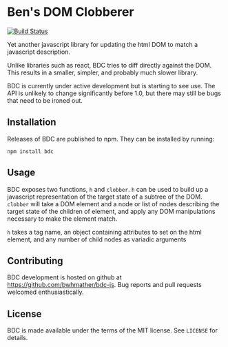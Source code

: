 Ben's DOM Clobberer
===================

[![Build Status](https://travis-ci.org/bwhmather/bdc-js.svg?branch=develop)](https://travis-ci.org/bwhmather/bdc-js)

Yet another javascript library for updating the html DOM to match a javascript
description.

Unlike libraries such as react, BDC tries to diff directly against the DOM.
This results in a smaller, simpler, and probably much slower library.

BDC is currently under active development but is starting to see use.  The API
is unlikely to change significantly before 1.0, but there may still be bugs
that need to be ironed out.


## Installation

Releases of BDC are published to npm.  They can be installed by running:

    npm install bdc


## Usage

BDC exposes two functions, `h` and `clobber`.
`h` can be used to build up a javascript representation of the target state of
a subtree of the DOM.
`clobber` will take a DOM element and a node or list of nodes describing the
target state of the children of element, and apply any DOM manipulations
necessary to make the element match.

`h` takes a tag name, an object containing attributes to set on the html
element, and any number of child nodes as variadic arguments


## Contributing

BDC development is hosted on github at https://github.com/bwhmather/bdc-js.
Bug reports and pull requests welcomed enthusiastically.


## License

BDC is made available under the terms of the MIT license.  See `LICENSE` for
details.

